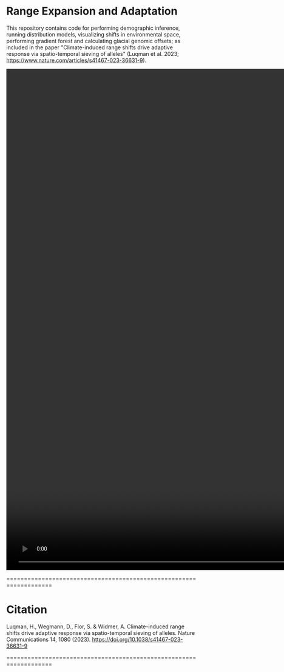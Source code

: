 # Range Expansion and Adaptation

  This repository contains code for performing demographic inference, running distribution models, visualizing shifts in environmental space, performing gradient forest and calculating glacial genomic offsets; as included in the paper "Climate-induced range shifts drive adaptive response via spatio-temporal sieving of alleles" (Luqman et al. 2023; https://www.nature.com/articles/s41467-023-36631-9).


<!--https://user-images.githubusercontent.com/17685628/172891132-4126ad1c-5053-46b2-a2bf-da121ae7a0b6.mp4-->


<video src="https://user-images.githubusercontent.com/17685628/172891132-4126ad1c-5053-46b2-a2bf-da121ae7a0b6.mp4"  width="1800" height="1320" class="d-block rounded-bottom-2 width-fit">
</video>

===================================================================

# Citation

Luqman, H., Wegmann, D., Fior, S. & Widmer, A. Climate-induced range shifts drive adaptive response via spatio-temporal sieving of alleles. Nature Communications 14, 1080 (2023). https://doi.org/10.1038/s41467-023-36631-9

===================================================================
